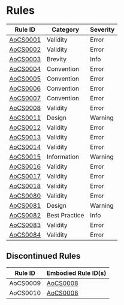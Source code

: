 # Rules
Rule ID                 | Category      | Severity
------------------------|---------------|---------
[AoCS0001](AoCS0001.md) | Validity      | Error
[AoCS0002](AoCS0002.md) | Validity      | Error
[AoCS0003](AoCS0003.md) | Brevity       | Info
[AoCS0004](AoCS0004.md) | Convention    | Error
[AoCS0005](AoCS0005.md) | Convention    | Error
[AoCS0006](AoCS0006.md) | Convention    | Error
[AoCS0007](AoCS0007.md) | Convention    | Error
[AoCS0008](AoCS0008.md) | Validity      | Error
[AoCS0011](AoCS0011.md) | Design        | Warning
[AoCS0012](AoCS0012.md) | Validity      | Error
[AoCS0013](AoCS0013.md) | Validity      | Error
[AoCS0014](AoCS0014.md) | Validity      | Error
[AoCS0015](AoCS0015.md) | Information   | Warning
[AoCS0016](AoCS0016.md) | Validity      | Error
[AoCS0017](AoCS0017.md) | Validity      | Error
[AoCS0018](AoCS0018.md) | Validity      | Error
[AoCS0080](AoCS0080.md) | Validity      | Error
[AoCS0081](AoCS0081.md) | Design        | Warning
[AoCS0082](AoCS0082.md) | Best Practice | Info
[AoCS0083](AoCS0083.md) | Validity      | Error
[AoCS0084](AoCS0084.md) | Validity      | Error

## Discontinued Rules
Rule ID  | Embodied Rule ID(s)
---------|------------------------
AoCS0009 | [AoCS0008](AoCS0008.md)
AoCS0010 | [AoCS0008](AoCS0008.md)
